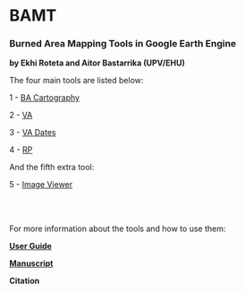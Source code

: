 # BAMT
### Burned Area Mapping Tools in Google Earth Engine

**by Ekhi Roteta and Aitor Bastarrika (UPV/EHU)**

The four main tools are listed below:

1 - [BA Cartography](https://code.earthengine.google.com/93012cd8ebc29f589f02acb1a80c097a)

2 - [VA](https://code.earthengine.google.com/d80c076c4fbb5ff308d888fc2c1def2b)

3 - [VA Dates](https://code.earthengine.google.com/df4719fc18017e211ebe4baaff2f5549)

4 - [RP](https://code.earthengine.google.com/b5a5034849109668fa8f7fe0c38dcd48)

And the fifth extra tool:

5 - [Image Viewer](https://code.earthengine.google.com/e8ff23518a2ec00c5e2c648c4251c403)

<br><br>

For more information about the tools and how to use them:

[**User Guide**](https://github.com/ekhiroteta/BAMT/blob/master/docs/BAMT_GEE_UserGuide_v1.6.pdf)

[**Manuscript**]()

**Citation**

>
